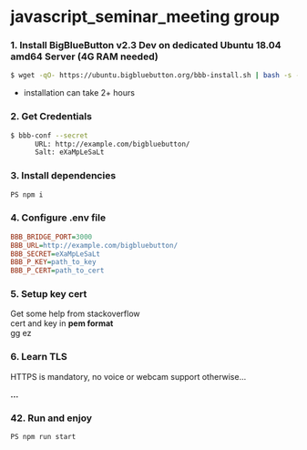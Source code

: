 # javascript_seminar_meeting group
### 1. Install BigBlueButton v2.3 Dev on dedicated Ubuntu 18.04 amd64 Server (4G RAM needed)
```bash 
$ wget -qO- https://ubuntu.bigbluebutton.org/bbb-install.sh | bash -s -- -v bionic-230-dev -a
```
* installation can take 2+ hours

### 2. Get Credentials
```bash
$ bbb-conf --secret
      URL: http://example.com/bigbluebutton/
      Salt: eXaMpLeSaLt
```

### 3. Install dependencies
```scala
PS npm i
``` 

### 4. Configure .env file
```ini
BBB_BRIDGE_PORT=3000
BBB_URL=http://example.com/bigbluebutton/
BBB_SECRET=eXaMpLeSaLt
BBB_P_KEY=path_to_key
BBB_P_CERT=path_to_cert
```

### 5. Setup key cert
Get some help from stackoverflow  
cert and key in **pem format**  
gg ez

### 6. Learn TLS
HTTPS is mandatory, no voice or webcam support otherwise...
  
**...**

### 42. Run and enjoy
```scala
PS npm run start
```
